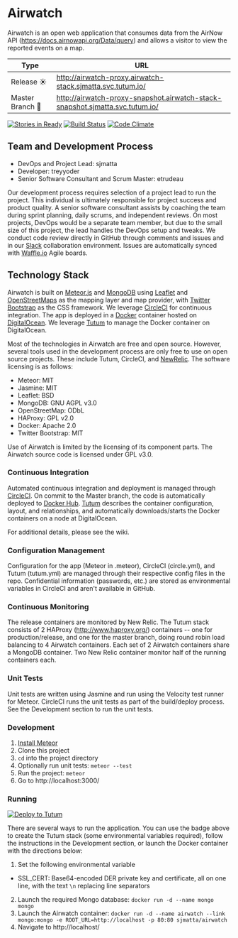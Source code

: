 # Airwatch

Airwatch is an open web application that consumes data from the AirNow API (https://docs.airnowapi.org/Data/query) and allows a visitor to view the reported events on a map.

Type | URL
---- | ---
Release :sunny: | http://airwatch-proxy.airwatch-stack.sjmatta.svc.tutum.io/
Master Branch :rocket: | http://airwatch-proxy-snapshot.airwatch-stack-snapshot.sjmatta.svc.tutum.io/

[![Stories in Ready](https://badge.waffle.io/ditinc/airwatch.png?label=ready&title=Ready)](https://waffle.io/ditinc/airwatch)
[![Build Status](https://circleci.com/gh/ditinc/airwatch/tree/master.png?style=shield)](https://circleci.com/gh/ditinc/airwatch)
[![Code Climate](https://codeclimate.com/github/ditinc/airwatch/badges/gpa.svg)](https://codeclimate.com/github/ditinc/airwatch)

## Team and Development Process
- DevOps and Project Lead: sjmatta
- Developer: treyyoder
- Senior Software Consultant and Scrum Master: etrudeau

Our development process requires selection of a project lead to run the project.  This individual is ultimately responsible for project success and product quality.  A senior software consultant assists by coaching the team during sprint planning, daily scrums, and independent reviews.  On most projects, DevOps would be a separate team member, but due to the small size of this project, the lead handles the DevOps setup and tweaks.  We conduct code review directly in GitHub through comments and issues and in our [Slack](http://slack.com) collaboration environment.  Issues are automatically synced with [Waffle.io](https://waffle.io/) Agile boards.

## Technology Stack
Airwatch is built on [Meteor.js](https://www.meteor.com/) and [MongoDB](https://www.mongodb.org/) using [Leaflet](http://leafletjs.com/) and [OpenStreetMaps](https://www.openstreetmap.org) as the mapping layer and map provider, with [Twitter Bootstrap](http://getbootstrap.com/) as the CSS framework.  We leverage [CircleCI](https://circleci.com/) for continuous integration.  The app is deployed in a [Docker](https://www.docker.com/) container hosted on [DigitalOcean](https://www.digitalocean.com/).  We leverage [Tutum](https://www.tutum.co/) to manage the Docker container on DigitalOcean.

Most of the technologies in Airwatch are free and open source.  However, several tools used in the development process are only free to use on open source projects.  These include Tutum, CircleCI, and [NewRelic](http://newrelic.com/).  The software licensing is as follows:

- Meteor: MIT
- Jasmine: MIT
- Leaflet: BSD
- MongoDB: GNU AGPL v3.0
- OpenStreetMap: ODbL
- HAProxy: GPL v2.0
- Docker: Apache 2.0
- Twitter Bootstrap: MIT

Use of Airwatch is limited by the licensing of its component parts.  The Airwatch source code is licensed under GPL v3.0.

### Continuous Integration

Automated continuous integration and deployment is managed through [CircleCI](https://circleci.com). On commit to the Master branch, the code is automatically deployed to [Docker Hub](https://hub.docker.com).  [Tutum](https://www.tutum.co/) describes the container configuration, layout, and relationships, and automatically downloads/starts the Docker containers on a node at DigitalOcean.

For additional details, please see the wiki.

### Configuration Management

Configuration for the app (Meteor in .meteor), CircleCI (circle.yml), and Tutum (tutum.yml) are managed through their respective config files in the repo. Confidential information (passwords, etc.) are stored as environmental variables in CircleCI and aren't available in GitHub.

### Continuous Monitoring

The release containers are monitored by New Relic. The Tutum stack consists of 2 HAProxy (http://www.haproxy.org/) containers -- one for production/release, and one for the master branch, doing round robin load balancing to 4 Airwatch containers. Each set of 2 Airwatch containers share a MongoDB container. Two New Relic container monitor half of the running containers each.

### Unit Tests

Unit tests are written using Jasmine and run using the Velocity test runner for Meteor.  CircleCI runs the unit tests as part of the build/deploy process. See the Development section to run the unit tests.

### Development
1. [Install Meteor](https://www.meteor.com/install)
2. Clone this project
3. ```cd``` into the project directory
4. Optionally run unit tests: ```meteor --test```
5. Run the project: ```meteor```
6. Go to http://localhost:3000/

### Running
[![Deploy to Tutum](https://s.tutum.co/deploy-to-tutum.svg)](https://dashboard.tutum.co/stack/deploy/)

There are several ways to run the application. You can use the badge above to create the Tutum stack (some environmental variables required), follow the instructions in the Development section, or launch the Docker container with the directions below:

1. Set the following environmental variable
  * SSL_CERT: Base64-encoded DER private key and certificate, all on one line, with the text ```\n``` replacing line separators
2. Launch the required Mongo database: ```docker run -d --name mongo mongo```
3. Launch the Airwatch container: ```docker run -d --name airwatch --link mongo:mongo -e ROOT_URL=http://localhost -p 80:80 sjmatta/airwatch```
4. Navigate to http://localhost/
